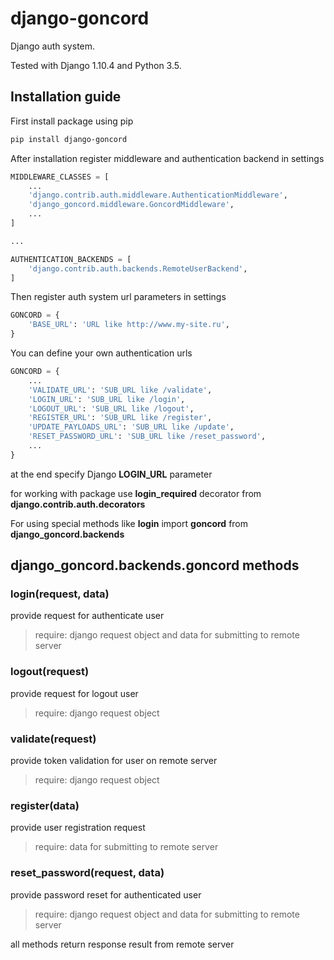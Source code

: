 # django-goncord
Django auth system.

Tested with Django 1.10.4 and Python 3.5.

## Installation guide

First install package using pip

```sh
pip install django-goncord
```

After installation register middleware and authentication backend in settings

```python
MIDDLEWARE_CLASSES = [
    ...
    'django.contrib.auth.middleware.AuthenticationMiddleware',
    'django_goncord.middleware.GoncordMiddleware',
    ...
]

...

AUTHENTICATION_BACKENDS = [
    'django.contrib.auth.backends.RemoteUserBackend',
]
```

Then register auth system url parameters in settings

```python
GONCORD = {
    'BASE_URL': 'URL like http://www.my-site.ru',
}
```

You can define your own authentication urls

```python
GONCORD = {
    ...
    'VALIDATE_URL': 'SUB_URL like /validate',
    'LOGIN_URL': 'SUB_URL like /login',
    'LOGOUT_URL': 'SUB_URL like /logout',
    'REGISTER_URL': 'SUB_URL like /register',
    'UPDATE_PAYLOADS_URL': 'SUB_URL like /update',
    'RESET_PASSWORD_URL': 'SUB_URL like /reset_password',
    ...
}
```

at the end specify Django **LOGIN_URL** parameter

for working with package use **login_required** decorator from **django.contrib.auth.decorators**

For using special methods like **login** import **goncord** from **django_goncord.backends**

## django_goncord.backends.goncord methods

### login(request, data)
provide request for authenticate user
> require: django request object and data for submitting to remote server

### logout(request)
provide request for logout user
> require: django request object

### validate(request)
provide token validation for user on remote server
> require: django request object

### register(data)
provide user registration request
> require: data for submitting to remote server

### reset_password(request, data)
provide password reset for authenticated user
> require: django request object and data for submitting to remote server

all methods return response result from remote server